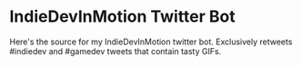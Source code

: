 # IndieDevInMotion Twitter Bot

Here's the source for my IndieDevInMotion twitter bot. Exclusively retweets #indiedev and #gamedev tweets that contain tasty GIFs.